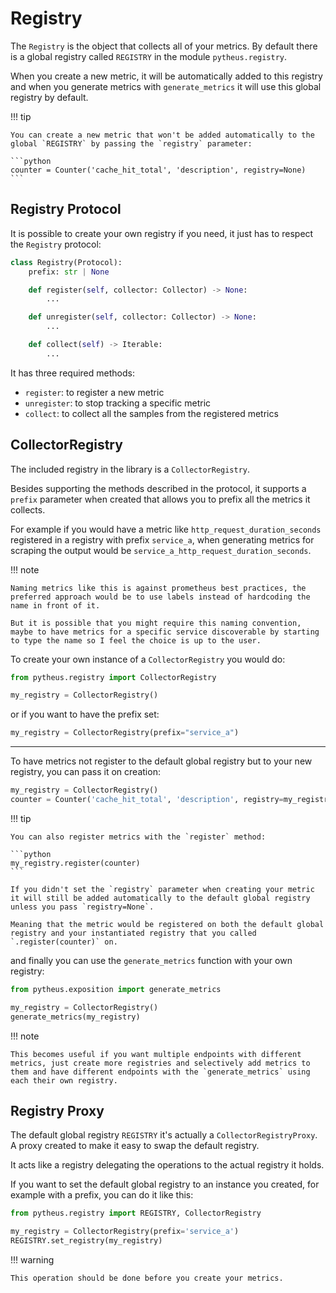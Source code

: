 # Registry

The `Registry` is the object that collects all of your metrics. By default there is a global registry called `REGISTRY` in the module `pytheus.registry`.

When you create a new metric, it will be automatically added to this registry and when you generate metrics with `generate_metrics` it will use this global registry by default.

!!! tip

    You can create a new metric that won't be added automatically to the global `REGISTRY` by passing the `registry` parameter:

    ```python
    counter = Counter('cache_hit_total', 'description', registry=None)
    ```

## Registry Protocol

It is possible to create your own registry if you need, it just has to respect the `Registry` protocol:

```python
class Registry(Protocol):
    prefix: str | None

    def register(self, collector: Collector) -> None:
        ...

    def unregister(self, collector: Collector) -> None:
        ...

    def collect(self) -> Iterable:
        ...
```

It has three required methods:

- `register`: to register a new metric
- `unregister`: to stop tracking a specific metric
- `collect`: to collect all the samples from the registered metrics

## CollectorRegistry

The included registry in the library is a `CollectorRegistry`.

Besides supporting the methods described in the protocol, it supports a `prefix` parameter when created that allows you to prefix all the metrics it collects.

For example if you would have a metric like `http_request_duration_seconds` registered in a registry with prefix `service_a`, when generating metrics for scraping the output would be `service_a_http_request_duration_seconds`.

!!! note

    Naming metrics like this is against prometheus best practices, the preferred approach would be to use labels instead of hardcoding the name in front of it.

    But it is possible that you might require this naming convention, maybe to have metrics for a specific service discoverable by starting to type the name so I feel the choice is up to the user.

To create your own instance of a `CollectorRegistry` you would do:

```python
from pytheus.registry import CollectorRegistry

my_registry = CollectorRegistry()
```

or if you want to have the prefix set:

```python
my_registry = CollectorRegistry(prefix="service_a")
```

---

To have metrics not register to the default global registry but to your new registry, you can pass it on creation:

```python
my_registry = CollectorRegistry()
counter = Counter('cache_hit_total', 'description', registry=my_registry)
```

!!! tip

    You can also register metrics with the `register` method:

    ```python
    my_registry.register(counter)
    ```

    If you didn't set the `registry` parameter when creating your metric it will still be added automatically to the default global registry unless you pass `registry=None`.

    Meaning that the metric would be registered on both the default global registry and your instantiated registry that you called `.register(counter)` on.

and finally you can use the `generate_metrics` function with your own registry:

```python
from pytheus.exposition import generate_metrics

my_registry = CollectorRegistry()
generate_metrics(my_registry)
```

!!! note

    This becomes useful if you want multiple endpoints with different metrics, just create more registries and selectively add metrics to them and have different endpoints with the `generate_metrics` using each their own registry.

## Registry Proxy

The default global registry `REGISTRY` it's actually a `CollectorRegistryProxy`. A proxy created to make it easy to swap the default registry.

It acts like a registry delegating the operations to the actual registry it holds.

If you want to set the default global registry to an instance you created, for example with a prefix, you can do it like this:

```python
from pytheus.registry import REGISTRY, CollectorRegistry

my_registry = CollectorRegistry(prefix='service_a')
REGISTRY.set_registry(my_registry)
```

!!! warning

    This operation should be done before you create your metrics.
